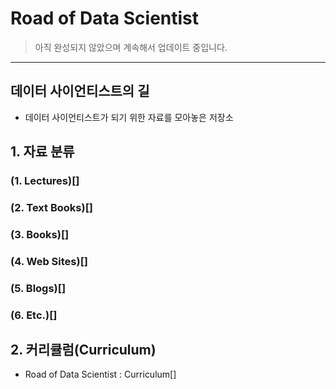 # Road of Data Scientist
> 아직 완성되지 않았으며 계속해서 업데이트 중입니다.
- - -

## 데이터 사이언티스트의 길
- 데이터 사이언티스트가 되기 위한 자료를 모아놓은 저장소

## 1. 자료 분류

### (1. Lectures)[]

### (2. Text Books)[]

### (3. Books)[]

### (4. Web Sites)[]

### (5. Blogs)[]

### (6. Etc.)[]

## 2. 커리큘럼(Curriculum)

- Road of Data Scientist : Curriculum[]
